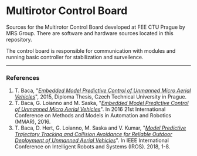 Multirotor Control Board
========================

Sources for the Multirotor Control Board developed at FEE CTU Prague by MRS Group. There are software and hardware sources located in this repository.

The control board is responsible for communication with modules and running basic controller for stabilization and surveilence.

------
### References
1. T. Baca, "_[Embedded Model Predictive Control of Unmanned Micro Aerial Vehicles](http://mrs.felk.cvut.cz/data/papers/DP_baca.pdf)_", 2015, Diploma Thesis, Czech Technical University in Prague.
2. T. Baca, G. Loianno and M. Saska, "_[Embedded Model Predictive Control of Unmanned Micro Aerial Vehicles](http://mrs.felk.cvut.cz/data/papers/mmar_2018_mpc.pdf)_". In 2016 21st International Conference on Methods and Models in Automation and Robotics (MMAR), 2016.
3. T. Baca, D. Hert, G. Loianno, M. Saska and V. Kumar, "_[Model Predictive Trajectory Tracking and Collision Avoidance for Reliable Outdoor Deployment of Unmanned Aerial Vehicles](http://mrs.felk.cvut.cz/data/papers/iros_2018_mpc.pdf)_". In IEEE International Conference on Intelligent Robots and Systems (IROS). 2018, 1-8.
